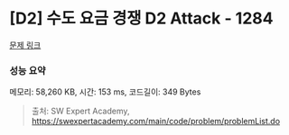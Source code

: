 # [D2] 수도 요금 경쟁 D2 Attack - 1284 

[문제 링크](https://swexpertacademy.com/main/code/problem/problemDetail.do?contestProbId=AV189xUaI8UCFAZN) 

### 성능 요약

메모리: 58,260 KB, 시간: 153 ms, 코드길이: 349 Bytes



> 출처: SW Expert Academy, https://swexpertacademy.com/main/code/problem/problemList.do